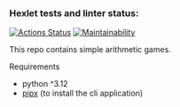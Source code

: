 ### Hexlet tests and linter status:
[![Actions Status](https://github.com/ReddyNick/python-project-49/actions/workflows/hexlet-check.yml/badge.svg)](https://github.com/ReddyNick/python-project-49/actions)
[![Maintainability](https://api.codeclimate.com/v1/badges/06d5459e65594aebffdf/maintainability)](https://codeclimate.com/github/ReddyNick/python-project-49/maintainability)

This repo contains simple arithmetic games.

Requirements
- python ^3.12
- [pipx](https://pipx.pypa.io/stable/installation/) (to install the cli application)